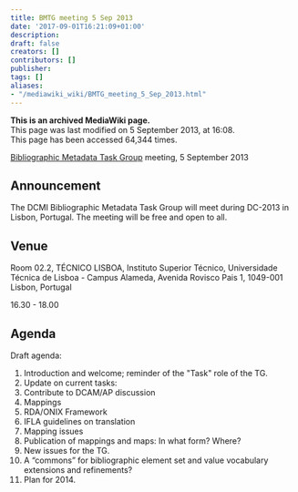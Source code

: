 ```yaml
---
title: BMTG meeting 5 Sep 2013
date: '2017-09-01T16:21:09+01:00'
description: 
draft: false
creators: []
contributors: []
publisher: 
tags: []
aliases:
- "/mediawiki_wiki/BMTG_meeting_5_Sep_2013.html"
---
```


 **This is an archived MediaWiki page.**  
This page was last modified on 5 September 2013, at 16:08.  
This page has been accessed 64,344 times.

[Bibliographic Metadata Task Group](/mediawiki_wiki/Bibliographic_Metadata_Task_Group "Bibliographic Metadata Task Group") meeting, 5 September 2013

## Announcement 

The DCMI Bibliographic Metadata Task Group will meet during DC-2013 in Lisbon, Portugal. The meeting will be free and open to all.

## Venue 

Room 02.2, TÉCNICO LISBOA, Instituto Superior Técnico, Universidade Técnica de Lisboa - Campus Alameda, Avenida Rovisco Pais 1, 1049-001 Lisbon, Portugal

16.30 - 18.00

## Agenda 

Draft agenda:

1. Introduction and welcome; reminder of the "Task" role of the TG.
2. Update on current tasks:
  1. Contribute to DCAM/AP discussion
  2. Mappings
  3. RDA/ONIX Framework
  4. IFLA guidelines on translation
3. Mapping issues
  1. Publication of mappings and maps: In what form? Where?
4. New issues for the TG.
  1. A “commons” for bibliographic element set and value vocabulary extensions and refinements?
5. Plan for 2014.

